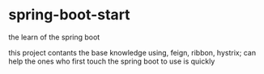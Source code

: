 # spring-boot-start
the learn of the spring boot

this project contants the base knowledge using, feign, ribbon, hystrix; can help the ones who first touch the spring boot to use is quickly
